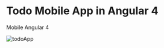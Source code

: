 # Todo Mobile App in Angular 4
 Mobile Angular 4

![todoApp](https://github.com/dfatih/angular_mobile/tree/main/src/assets/readMe/overall.jpg?raw=true)